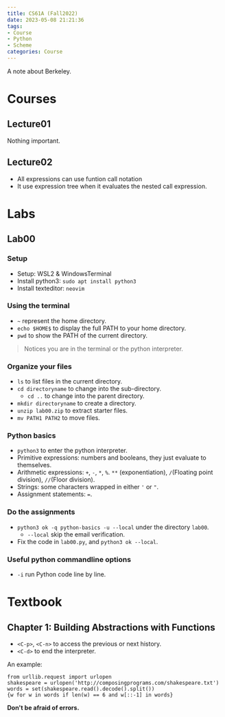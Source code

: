 ```yaml
---
title: CS61A (Fall2022)
date: 2023-05-08 21:21:36
tags: 
- Course
- Python
- Scheme
categories: Course
---
```


A note about Berkeley.

# Courses

## Lecture01

Nothing important.

## Lecture02

* All expressions can use funtion call notation
* It use expression tree when it evaluates the nested call expression.

# Labs

## Lab00

### Setup

* Setup: WSL2 & WindowsTerminal
* Install python3: `sudo apt install python3`
* Install texteditor: `neovim`

### Using the terminal

* `~` represent the home directory.
* `echo $HOME$` to display the full PATH to your home directory.
* `pwd` to show the PATH of the current directory.

> Notices you are in the terminal or the python interpreter.

### Organize your files

* `ls` to list files in the current directory.
* `cd directoryname` to change into the sub-directory.
    * `cd ..` to change into the parent directory.
* `mkdir directoryname` to create a directory.
* `unzip lab00.zip` to extract starter files.
* `mv PATH1 PATH2` to move files.

### Python basics

* `python3` to enter the python interpreter.
* Primitive expressions: numbers and booleans, they just evaluate to themselves.
* Arithmetic expressions: `+`, `-`, `*`, `%`.
  `**` (exponentiation), `/`(Floating point division), `//`(Floor division).
* Strings: some characters wrapped in either `'` or `"`.
* Assignment statements: `=`.

### Do the assignments

* `python3 ok -q python-basics -u --local` under the directory `lab00`.
    * `--local` skip the email verification.
* Fix the code in `lab00.py`, and `python3 ok --local`.

### Useful python commandline options

* `-i`  run Python code line by line.

# Textbook

## Chapter 1: Building Abstractions with Functions

* `<C-p>`, `<C-n>` to access the previous or next history.
* `<C-d>` to end the interpreter.

An example:
```
from urllib.request import urlopen
shakespeare = urlopen('http://composingprograms.com/shakespeare.txt')
words = set(shakespeare.read().decode().split())
{w for w in words if len(w) == 6 and w[::-1] in words}
```

**Don't be afraid of errors.**
